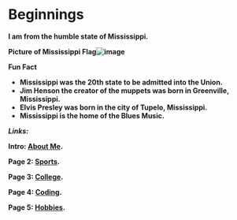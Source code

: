 <!DOCTYPE html>
<html>
  <head>
    <meta charset="utf-8">
   <head>
     <body>
       <h1 id="beginnings">Beginnings</h1>
       <p> <strong>I am from the humble state of Mississippi.</p>
       <p><strong>Picture of Mississippi Flag</strong><img src="https://user-images.githubusercontent.com/91273401/197325317-5e3c1968-5c4e-450a-bb0a-0c985d2ffec6.png" alt="image"></p>
       <p><strong>Fun Fact</strong></p>
       <ul>
         <li>Mississippi was the 20th state to be admitted into the Union.</li>
         <li>Jim Henson the creator of the muppets was born in Greenville, Mississippi.</li>
         <li>Elvis Presley was born in the city of Tupelo, Mississippi. </li>
         <li>Mississippi is the home of the Blues Music. </li>
       </ul>
       <p><em>Links:</em></p>
       <p>Intro: <a href="README.md">About Me</a>. </p>
       <p>Page 2: <a href="Sports.md">Sports</a>.</p>
       <p>Page 3: <a href="College.md">College</a>.</p>
       <p>Page 4: <a href="Coding.md">Coding</a>.</p>
       <p>Page 5: <a href="Hobbies.md">Hobbies</a>.</p>
      </body>
     </html>
        

 
